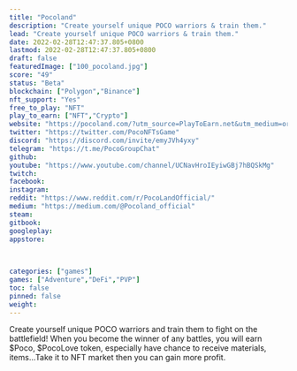 ```yaml
---
title: "Pocoland"
description: "Create yourself unique POCO warriors & train them."
lead: "Create yourself unique POCO warriors & train them."
date: 2022-02-28T12:47:37.805+0800
lastmod: 2022-02-28T12:47:37.805+0800
draft: false
featuredImage: ["100_pocoland.jpg"]
score: "49"
status: "Beta"
blockchain: ["Polygon","Binance"]
nft_support: "Yes"
free_to_play: "NFT"
play_to_earn: ["NFT","Crypto"]
website: "https://pocoland.com/?utm_source=PlayToEarn.net&utm_medium=organic&utm_campaign=gamepage"
twitter: "https://twitter.com/PocoNFTsGame"
discord: "https://discord.com/invite/emyJVh4yxy"
telegram: "https://t.me/PocoGroupChat"
github: 
youtube: "https://www.youtube.com/channel/UCNavHroIEyiwGBj7hBQSkMg"
twitch: 
facebook: 
instagram: 
reddit: "https://www.reddit.com/r/PocoLandOfficial/"
medium: "https://medium.com/@Pocoland_official"
steam: 
gitbook: 
googleplay: 
appstore: 

  
    
categories: ["games"]
games: ["Adventure","DeFi","PVP"]
toc: false
pinned: false
weight: 
---
```

Create yourself unique POCO warriors and train them to fight on the battlefield! When you become the winner of any battles, you will earn $Poco, $PocoLove token, especially have chance to receive materials, items...Take it to NFT market then you can gain more profit.